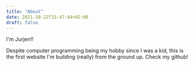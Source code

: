 ```yaml
---
title: "About"
date: 2021-10-22T15:47:44+02:00
draft: false
---
```

I'm Jurjen!!

Despite computer programming being my hobby since I was a kid,
this is the first website I'm building (really) from the ground up.
Check my github!
